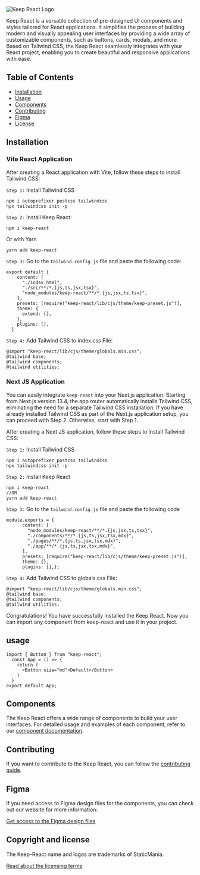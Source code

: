 ![Keep React Logo](https://staticmania.cdn.prismic.io/staticmania/8ab09481-0fe9-4f3e-b795-e825c13e68fd_keepLogo.svg)

Keep React is a versatile collection of pre-designed UI components and styles tailored for React applications. It simplifies the process of building modern and visually appealing user interfaces by providing a wide array of customizable components, such as buttons, cards, modals, and more. Based on Tailwind CSS, the Keep React seamlessly integrates with your React project, enabling you to create beautiful and responsive applications with ease.

## Table of Contents

- [Installation](#installation)
- [Usage](#usage)
- [Components](#components)
- [Contributing](#contributing)
- [Figma](#contributing)
- [License](#license)

## Installation

### Vite React Application

After creating a React application with Vite, follow these steps to
install Tailwind CSS:

`Step 1:` Install Tailwind CSS

```
npm i autoprefixer postcss tailwindcss
npx tailwindcss init -p
```

`Step 2:` Install Keep React:

```
npm i keep-react
```

Or with Yarn

```
yarn add keep-react
```

`Step 3:` Go to the `tailwind.config.js` file and paste the
following code:

```
export default {
    content: [
      "./index.html",
      "./src/**/*.{js,ts,jsx,tsx}",
      "node_modules/keep-react/**/*.{js,jsx,ts,tsx}",
    ],
    presets: [require("keep-react/lib/cjs/theme/keep-preset.js")],
    theme: {
      extend: {},
    },
    plugins: [],
  }
```

`Step 4:` Add Tailwind CSS to index.css File:

```
@import "keep-react/lib/cjs/theme/globals.min.css";
@tailwind base;
@tailwind components;
@tailwind utilities;
```

### Next JS Application

You can easily integrate `keep-react` into your Next.js application. Starting from Next.js version 13.4, the app router automatically installs Tailwind CSS, eliminating the need for a separate Tailwind CSS installation. If you have already installed Tailwind CSS as part of the Next.js application setup, you can proceed with Step 2. Otherwise, start with Step 1.

After creating a Next JS application, follow these steps to
install Tailwind CSS:

`Step 1:` Install Tailwind CSS

```
npm i autoprefixer postcss tailwindcss
npx tailwindcss init -p
```

`Step 2:` Install Keep React

```
npm i keep-react
//OR
yarn add keep-react
```

`Step 3:` Go to the `tailwind.config.js` file and paste the
following code

```
module.exports = {
      content: [
        "node_modules/keep-react/**/*.{js,jsx,ts,tsx}",
        "./components/**/*.{js,ts,jsx,tsx,mdx}",
        "./pages/**/*.{js,ts,jsx,tsx,mdx}",
        "./app/**/*.{js,ts,jsx,tsx,mdx}",
      ],
      presets: [require("keep-react/lib/cjs/theme/keep-preset.js")],
      theme: {},
      plugins: [],};
```

`Step 4:` Add Tailwind CSS to globals.css File:

```
@import "keep-react/lib/cjs/theme/globals.min.css";
@tailwind base;
@tailwind components;
@tailwind utilities;
```

Congratulations! You have successfully installed the Keep React. Now you can import any component from keep-react and use it in your project.

## usage

```
import { Button } from "keep-react";
  const App = () => {
    return (
      <Button size="md">Default</Button>
    )
  }
export default App;
```

## Components

The Keep React offers a wide range of components to build your user interfaces. For detailed usage and examples of each component, refer to our [component documentation](https://react.keepdesign.io/docs/getting-started/Introduction).

## Contributing

If you want to contribute to the Keep React, you can follow the [contributing guide](https://github.com/StaticMania/keep-react/blob/master/Contribute.md).

## Figma

If you need access to Figma design files for the components, you can check out our website for more information:

[Get access to the Figma design files](https://keepdesign.io)

## Copyright and license

The Keep-React name and logos are trademarks of StaticMania.

[Read about the licensing terms](https://github.com/StaticMania/keep-react/blob/master/License)
